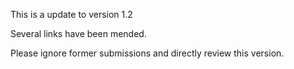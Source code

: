 This is a update to version 1.2

Several links have been mended.

Please ignore former submissions and directly review this version.
